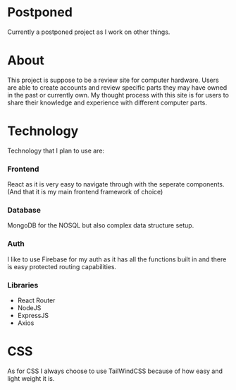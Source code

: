 # Postponed
Currently a postponed project as I work on other things.

# About
This project is suppose to be a review site for computer hardware. Users are able to create accounts and review specific parts they may have owned
in the past or currently own. My thought process with this site is for users to share their knowledge and experience with different computer parts.

# Technology
Technology that I plan to use are:

### Frontend
React as it is very easy to navigate through with the seperate components. (And that it is my main frontend framework of choice)

### Database
MongoDB for the NOSQL but also complex data structure setup.

### Auth
I like to use Firebase for my auth as it has all the functions built in and there is easy protected routing capabilities.

### Libraries
- React Router
- NodeJS
- ExpressJS
- Axios

# CSS
As for CSS I always choose to use TailWindCSS because of how easy and light weight it is.

